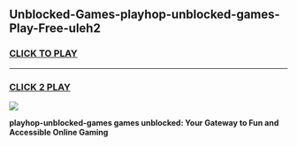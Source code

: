 
## Unblocked-Games-playhop-unblocked-games-Play-Free-uleh2
<h3>
<a href="https://premium76.site?title=playhop-unblocked-games&ref=19M">CLICK TO PLAY</a></h3>
<hr>

<h3>
<a href="https://premium76.site?title=playhop-unblocked-games&ref=19M">CLICK 2 PLAY</a>
  
</h3>

<a href="https://premium76.site?title=playhop-unblocked-games&ref=19M"><img src="https://clearcache.store/games.png"></a>


**playhop-unblocked-games games unblocked: Your Gateway to Fun and Accessible Online Gaming**
